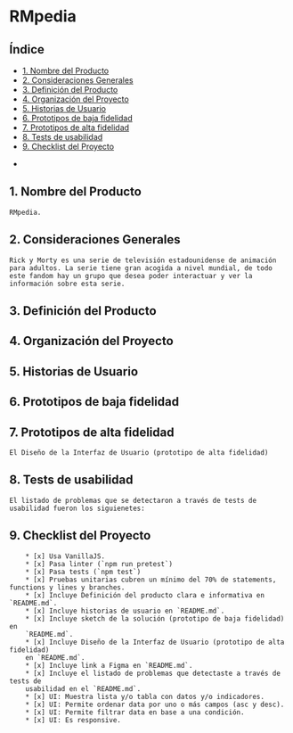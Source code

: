 # RMpedia

## Índice

- [1. Nombre del Producto](#1-nombre-del-producto)
- [2. Consideraciones Generales](#2-consideraciones-generales)
- [3. Definición del Producto](#3-definición-del-producto)
- [4. Organización del Proyecto](#4-organización-del-proyecto)
- [5. Historias de Usuario](#5-historias-de-usuario)
- [6. Prototipos de baja fidelidad](#6-prototipos-de-baja-fidelidad)
- [7. Prototipos de alta fidelidad](#7-prototipos-de-alta-fidelidad)
- [8. Tests de usabilidad](#8-tests-de-usabilidad)
- [9. Checklist del Proyecto](#9-checklist-del-proyecto)

*

## 1. Nombre del Producto
    RMpedia.

## 2. Consideraciones Generales
    Rick y Morty es una serie de televisión estadounidense de animación para adultos. La serie tiene gran acogida a nivel mundial, de todo este fandom hay un grupo que desea poder interactuar y ver la información sobre esta serie.

## 3. Definición del Producto

## 4. Organización del Proyecto

## 5. Historias de Usuario

## 6. Prototipos de baja fidelidad

## 7. Prototipos de alta fidelidad

    El Diseño de la Interfaz de Usuario (prototipo de alta fidelidad)

## 8. Tests de usabilidad

    El listado de problemas que se detectaron a través de tests de usabilidad fueron los siguienetes:

## 9. Checklist del Proyecto

        * [x] Usa VanillaJS.
        * [x] Pasa linter (`npm run pretest`)
        * [x] Pasa tests (`npm test`)
        * [x] Pruebas unitarias cubren un mínimo del 70% de statements, functions y lines y branches.
        * [x] Incluye Definición del producto clara e informativa en `README.md`.
        * [x] Incluye historias de usuario en `README.md`.
        * [x] Incluye sketch de la solución (prototipo de baja fidelidad) en
        `README.md`.
        * [x] Incluye Diseño de la Interfaz de Usuario (prototipo de alta fidelidad)
        en `README.md`.
        * [x] Incluye link a Figma en `README.md`.
        * [x] Incluye el listado de problemas que detectaste a través de tests de
        usabilidad en el `README.md`.
        * [x] UI: Muestra lista y/o tabla con datos y/o indicadores.
        * [x] UI: Permite ordenar data por uno o más campos (asc y desc).
        * [x] UI: Permite filtrar data en base a una condición.
        * [x] UI: Es responsive.